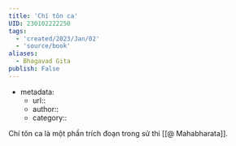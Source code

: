 ```yaml
---
title: 'Chí tôn ca'
UID: 230102222250
tags:
  - 'created/2023/Jan/02'
  - 'source/book'
aliases:
  - Bhagavad Gita
publish: False
---
```

- metadata:
	- url::
	- author::
	- category::

Chí tôn ca là một phần trích đoạn trong sử thi [[@ Mahabharata]].

